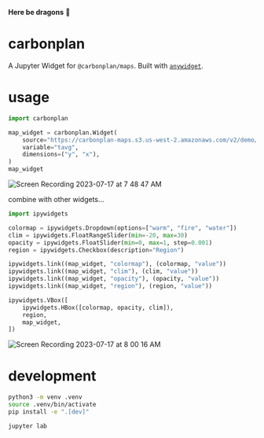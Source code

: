 **Here be dragons** 🐉

# carbonplan

A Jupyter Widget for `@carbonplan/maps`. Built with
[`anywidget`](https://github.com/manzt/anywidget).

# usage

```python
import carbonplan

map_widget = carbonplan.Widget(
    source="https://carbonplan-maps.s3.us-west-2.amazonaws.com/v2/demo/2d/tavg",
    variable="tavg",
    dimensions=("y", "x"),
)
map_widget
```

![Screen Recording 2023-07-17 at 7 48 47 AM](https://github.com/manzt/carbonplan/assets/24403730/3bd2256e-9c4b-4b2b-9fc9-a8d5d1197f05)

combine with other widgets...

```python
import ipywidgets

colormap = ipywidgets.Dropdown(options=["warm", "fire", "water"])
clim = ipywidgets.FloatRangeSlider(min=-20, max=30)
opacity = ipywidgets.FloatSlider(min=0, max=1, step=0.001)
region = ipywidgets.Checkbox(description="Region")

ipywidgets.link((map_widget, "colormap"), (colormap, "value"))
ipywidgets.link((map_widget, "clim"), (clim, "value"))
ipywidgets.link((map_widget, "opacity"), (opacity, "value"))
ipywidgets.link((map_widget, "region"), (region, "value"))

ipywidgets.VBox([
    ipywidgets.HBox([colormap, opacity, clim]),
    region,
    map_widget,
])
```

![Screen Recording 2023-07-17 at 8 00 16 AM](https://github.com/manzt/carbonplan/assets/24403730/4d35f702-1833-471a-9e11-8c7de2aed289)

# development

```sh
python3 -m venv .venv
source .venv/bin/activate
pip install -e ".[dev]"
```

```sh
jupyter lab
```
